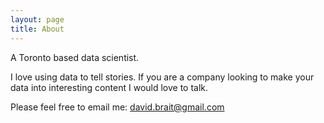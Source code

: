 ```yaml
---
layout: page
title: About
---
```


A Toronto based data scientist.  

I love using data to tell stories.  If you are a company looking to make your data into interesting content I would love to talk.

Please feel free to email me: david.brait@gmail.com 

